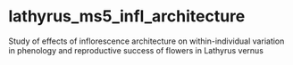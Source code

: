 # lathyrus_ms5_infl_architecture
Study of effects of inflorescence architecture on within-individual variation in phenology and reproductive success of flowers in Lathyrus vernus
